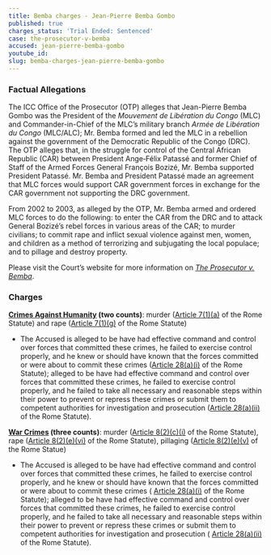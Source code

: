 ```yaml
---
title: Bemba charges - Jean-Pierre Bemba Gombo
published: true
charges_status: 'Trial Ended: Sentenced'
case: the-prosecutor-v-bemba
accused: jean-pierre-bemba-gombo
youtube_id:
slug: bemba-charges-jean-pierre-bemba-gombo
---
```



### Factual Allegations

The ICC Office of the Prosecutor (OTP) alleges that Jean-Pierre Bemba Gombo was the President of the *Mouvement de Lib&eacute;ration du Congo* (MLC) and Commander-in-Chief of the MLC’s military branch *Arm&eacute;e de Lib&eacute;ration du Congo* (MLC/ALC); Mr. Bemba formed and led the MLC in a rebellion against the government of the Democratic Republic of the Congo (DRC). The OTP alleges that, in the struggle for control of the Central African Republic (CAR) between President Ange‐F&eacute;lix Patass&eacute; and former Chief of Staff of the Armed Forces General Fran&ccedil;ois Boziz&eacute;, Mr. Bemba supported President Patass&eacute;. Mr. Bemba and President Patass&eacute; made an agreement that MLC forces would support CAR government forces in exchange for the CAR government not supporting the DRC government.

From 2002 to 2003, as alleged by the OTP, Mr. Bemba armed and ordered MLC forces to do the following: to enter the CAR from the DRC and to attack General Boziz&eacute;’s rebel forces in various areas of the CAR; to murder civilians; to commit rape and inflict sexual violence against men, women, and children as a method of terrorizing and subjugating the local populace; and to pillage and destroy property.&nbsp;

Please visit the Court’s website for more information on [*The Prosecutor v. Bemba*](https://www.icc-cpi.int/car/bemba).

### Charges

**[Crimes Against Humanity](http://www.casematrixnetwork.org/case-m/klamberg-commentary/rome-statute/#c1171) (two counts)**: murder ([Article 7(1)(a)](http://www.casematrixnetwork.org/cmn-knowledge-hub/klamberg-commentary/elements-of-crime/#c2286) of the Rome Statute) and rape ([Article 7(1)(g)](http://www.casematrixnetwork.org/cmn-knowledge-hub/klamberg-commentary/elements-of-crime/#c2292) of the Rome Statute)

* The Accused is alleged to be have had effective command and control over forces that committed these crimes, he failed to exercise control properly, and he knew or should have known that the forces committed or were about to commit these crimes ([Article 28(a)(i)](http://www.casematrixnetwork.org/case-m/klamberg-commentary/rome-statute/#c1201) of the Rome Statute); alleged to be have had effective command and control over forces that committed these crimes, he failed to exercise control properly, and he failed to take all necessary and reasonable steps within their power to prevent or repress these crimes or submit them to competent authorities for investigation and prosecution ([Article 28(a)(ii)](http://www.casematrixnetwork.org/case-m/klamberg-commentary/rome-statute/#c1201) of the Rome Statute).


**[War Crimes](http://www.casematrixnetwork.org/case-m/klamberg-commentary/rome-statute/#c1172) (three counts)**: murder ([Article 8(2)(c)(i)](http://www.casematrixnetwork.org/cmn-knowledge-hub/klamberg-commentary/elements-of-crime/#c2359) of the Rome Statute), rape ([Article 8(2)(e)(vi)](http://www.casematrixnetwork.org/cmn-knowledge-hub/klamberg-commentary/elements-of-crime/#c2372) of the Rome Statute), pillaging ([Article 8(2)(e)(v)](http://www.casematrixnetwork.org/cmn-knowledge-hub/klamberg-commentary/elements-of-crime/#c2371) of the Rome Statue)

* The Accused is alleged to be have had effective command and control over forces that committed these crimes, he failed to exercise control properly, and he knew or should have known that the forces committed or were about to commit these crimes ( [Article 28(a)(i)](http://www.casematrixnetwork.org/case-m/klamberg-commentary/rome-statute/#c1201) of the Rome Statute); alleged to be have had effective command and control over forces that committed these crimes, he failed to exercise control properly, and he failed to take all necessary and reasonable steps within their power to prevent or repress these crimes or submit them to competent authorities for investigation and prosecution ( [Article 28(a)(ii)](http://www.casematrixnetwork.org/case-m/klamberg-commentary/rome-statute/#c1201) of the Rome Statute).